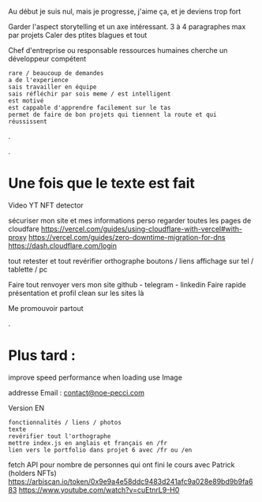 Au début je suis nul, mais je progresse, j'aime ça, et je deviens trop fort

Garder l'aspect storytelling et un axe intéressant.
3 à 4 paragraphes max par projets
Caler des ptites blagues et tout

Chef d'entreprise ou responsable ressources humaines cherche un développeur compétent

    rare / beaucoup de demandes
    a de l'experience
    sais travailler en équipe
    sais réfléchir par sois meme / est intelligent
    est motivé
    est cappable d'apprendre facilement sur le tas
    permet de faire de bon projets qui tiennent la route et qui réussissent

.

.

# Une fois que le texte est fait

Video YT NFT detector

sécuriser mon site et mes informations perso
regarder toutes les pages de cloudfare
https://vercel.com/guides/using-cloudflare-with-vercel#with-proxy
https://vercel.com/guides/zero-downtime-migration-for-dns
https://dash.cloudflare.com/login

tout retester et tout revérifier
orthographe
boutons / liens
affichage sur tel / tablette / pc

Faire tout renvoyer vers mon site
github - telegram - linkedin
Faire rapide présentation et profil clean sur les sites là

Me promouvoir partout

.

# Plus tard :

improve speed performance when loading
use Image

addresse Email : contact@noe-pecci.com

Version EN

    fonctionnalités / liens / photos
    texte
    revérifier tout l'orthographe
    mettre index.js en anglais et français en /fr
    lien vers le portfolio dans projet 6 avec /fr ou /en

fetch API pour nombre de personnes qui ont fini le cours avec Patrick (holders NFTs)
https://arbiscan.io/token/0x9e9a4e58ddc9483d241afc9a028e89bd9b9fa683
https://www.youtube.com/watch?v=cuEtnrL9-H0
